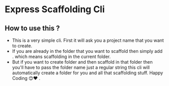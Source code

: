 # Express Scaffolding Cli

## How to use this ?

- This is a very simple cli. First it will ask you a project name that you want to create.
- If you are already in the folder that you want to scaffold then simply add . which means scaffolding in the current folder.
- But if you want to create folder and then scaffold in that folder then you'll have to pass the folder name just a regular string this cli will automatically create a folder for you and all that scaffolding stuff. Happy Coding 😊❤️ .
